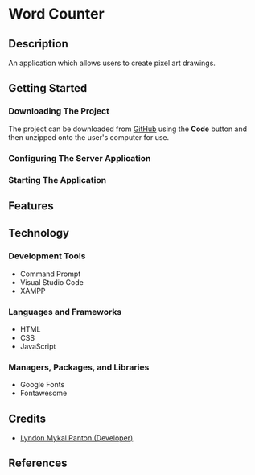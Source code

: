 # Word Counter

## Description

An application which allows users to create pixel art drawings.

## Getting Started

### Downloading The Project

The project can be downloaded from
[GitHub](https://github.com/lyndonpanton/pixel-art-editor) using the **Code**
button and then unzipped onto the user's computer for use.

### Configuring The Server Application

### Starting The Application

## Features

## Technology

### Development Tools

- Command Prompt
- Visual Studio Code
- XAMPP

### Languages and Frameworks

- HTML
- CSS
- JavaScript

### Managers, Packages, and Libraries

- Google Fonts
- Fontawesome

## Credits

- [Lyndon Mykal Panton (Developer)](https://github.com/lyndonpanton)

## References
